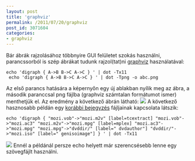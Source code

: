 ```yaml
---
layout: post
title: 'graphviz'
permalink: /2011/07/20/graphviz
post_id: 3071604
categories: 
- graphviz
---
```


Bár ábrák rajzolásához többnyire GUI felületet szokás használni, parancssorból is szép ábrákat tudunk rajzol(tat)ni 
[graphviz](http://www.graphviz.org/) használatával: 
```
echo 'digraph { A->B B->C A->C } ' | dot -Tx11
 echo 'digraph { A->B B->C A->C } ' | dot -Tpng -o abc.png
``` 
Az első parancs hatására a képernyőn egy új ablakban nyílik meg az ábra, a második paranccsal png fájlba (graphviz számtalan formátumot ismer) menthetjük el. Az eredmény a következő ábrán látható: 
![](http://commandline.blog.hu/media/image/graphviz_abc.png) 
A következő hasznosabb példán egy 
[korábbi bejegyzés](/2010/03/05/dvdauthor) fájljainak kapcsolata látszik: 
```
echo 'digraph { "mozi.vob"->"mozi.m2v" [label=tcextract] "mozi.vob"->"mozi.ac3" "mozi.m2v"->"mozi.mpg" [label=mplex] "mozi.ac3"->"mozi.mpg" "mozi.mpg"->"dvddir/" [label=" dvdauthor"] "dvddir/"->"mozi.iso" [label=" genisoimage"] } ' | dot -Tx11
``` 
![](http://commandline.blog.hu/media/image/graphviz_dvdauthor.png) 
Ennél a példánál persze echo helyett már szerencsésebb lenne egy szövegfájlt használni.